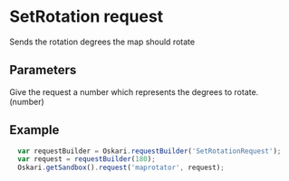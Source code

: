 # SetRotation request
Sends the rotation degrees the map should rotate

## Parameters
Give the request a number which represents the degrees to rotate. (number)

## Example

```javascript
  var requestBuilder = Oskari.requestBuilder('SetRotationRequest');
  var request = requestBuilder(180);
  Oskari.getSandbox().request('maprotator', request);
```
